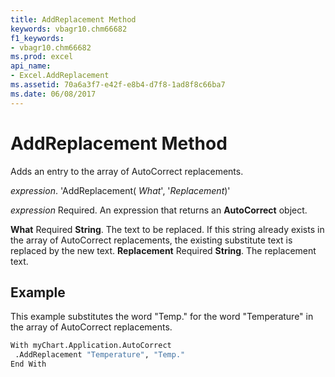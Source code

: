 ```yaml
---
title: AddReplacement Method
keywords: vbagr10.chm66682
f1_keywords:
- vbagr10.chm66682
ms.prod: excel
api_name:
- Excel.AddReplacement
ms.assetid: 70a6a3f7-e42f-e8b4-d7f8-1ad8f8c66ba7
ms.date: 06/08/2017
---
```



# AddReplacement Method

Adds an entry to the array of AutoCorrect replacements.

 _expression_. 'AddReplacement( _What_',  '_Replacement_)'

 _expression_ Required. An expression that returns an **AutoCorrect** object.

 **What** Required **String**. The text to be replaced. If this string already exists in the array of AutoCorrect replacements, the existing substitute text is replaced by the new text.
 **Replacement** Required **String**. The replacement text.

## Example

This example substitutes the word "Temp." for the word "Temperature" in the array of AutoCorrect replacements.


```vb
With myChart.Application.AutoCorrect 
 .AddReplacement "Temperature", "Temp." 
End With
```


